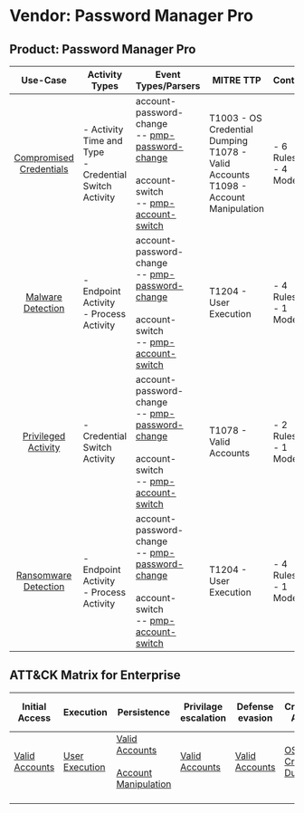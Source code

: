 Vendor: Password Manager Pro
============================
Product: Password Manager Pro
-----------------------------
|                                 Use-Case                                  | Activity Types                                            | Event Types/Parsers                                                                                                                                                                                           | MITRE TTP                                                                                   | Content                   |
|:-------------------------------------------------------------------------:| --------------------------------------------------------- | ------------------------------------------------------------------------------------------------------------------------------------------------------------------------------------------------------------- | ------------------------------------------------------------------------------------------- | ------------------------- |
| [Compromised Credentials](../UseCases/usecase_compromised_credentials.md) | - Activity Time  and Type<br>- Credential Switch Activity |  account-password-change<br> -- [pmp-password-change](../Parsers/parserContent_pmp-password-change.md)<br><br> account-switch<br> -- [pmp-account-switch](../Parsers/parserContent_pmp-account-switch.md)<br> | T1003 - OS Credential Dumping<br>T1078 - Valid Accounts<br>T1098 - Account Manipulation<br> |  - 6 Rules<br> - 4 Models |
|       [Malware Detection](../UseCases/usecase_malware_detection.md)       | - Endpoint Activity<br>- Process Activity                 |  account-password-change<br> -- [pmp-password-change](../Parsers/parserContent_pmp-password-change.md)<br><br> account-switch<br> -- [pmp-account-switch](../Parsers/parserContent_pmp-account-switch.md)<br> | T1204 - User Execution<br>                                                                  |  - 4 Rules<br> - 1 Models |
|     [Privileged Activity](../UseCases/usecase_privileged_activity.md)     | - Credential Switch Activity                              |  account-password-change<br> -- [pmp-password-change](../Parsers/parserContent_pmp-password-change.md)<br><br> account-switch<br> -- [pmp-account-switch](../Parsers/parserContent_pmp-account-switch.md)<br> | T1078 - Valid Accounts<br>                                                                  |  - 2 Rules<br> - 1 Models |
|    [Ransomware Detection](../UseCases/usecase_ransomware_detection.md)    | - Endpoint Activity<br>- Process Activity                 |  account-password-change<br> -- [pmp-password-change](../Parsers/parserContent_pmp-password-change.md)<br><br> account-switch<br> -- [pmp-account-switch](../Parsers/parserContent_pmp-account-switch.md)<br> | T1204 - User Execution<br>                                                                  |  - 4 Rules<br> - 1 Models |

ATT&CK Matrix for Enterprise
----------------------------
| Initial Access                                                      | Execution                                                           | Persistence                                                                                                                                  | Privilage escalation                                                | Defense evasion                                                     | Credential Access                                                          | Discovery | Lateral Movement | Collection | Command and Control | Exfiltration | Impact |
| ------------------------------------------------------------------- | ------------------------------------------------------------------- | -------------------------------------------------------------------------------------------------------------------------------------------- | ------------------------------------------------------------------- | ------------------------------------------------------------------- | -------------------------------------------------------------------------- | --------- | ---------------- | ---------- | ------------------- | ------------ | ------ |
| [Valid Accounts](https://attack.mitre.org/techniques/T1078)<br><br> | [User Execution](https://attack.mitre.org/techniques/T1204)<br><br> | [Valid Accounts](https://attack.mitre.org/techniques/T1078)<br><br>[Account Manipulation](https://attack.mitre.org/techniques/T1098)<br><br> | [Valid Accounts](https://attack.mitre.org/techniques/T1078)<br><br> | [Valid Accounts](https://attack.mitre.org/techniques/T1078)<br><br> | [OS Credential Dumping](https://attack.mitre.org/techniques/T1003)<br><br> |           |                  |            |                     |              |        |